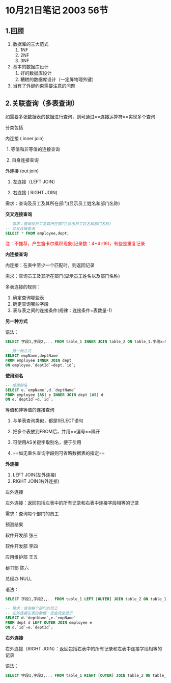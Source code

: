 # 10月21日笔记 2003 56节

## 1.回顾

1. 数据库的三大范式
   1. 1NF
   2. 2NF
   3. 3NF
2. 基本的数据库设计
   1. 好的数据库设计
   2. 糟糕的数据库设计（一定屏物理外键）
3. 当有了外键约束需要注意的问题

## 2.关联查询（多表查询）

如需要多张数据表的数据进行查询，则可通过==连接运算符==实现多个查询

分类包括

内连接 ( inner join)

​	1. 等值和非等值的连接查询

​	2. 自身连接查询

外连接 (out join)

1. 左连接（LEFT  JOIN）

2. 右连接 ( RIGHT JOIN)

需求：查询及员工及其所在部门(显示员工姓名和部门名称)

**交叉连接查询**

```sql
-- 需求：查询及员工及其所在部门(显示员工姓名和部门名称)
-- 交叉连接查询
SELECT * FROM employee,dept;
```

<font color=red>注：不推荐，产生笛卡尔乘积现象(记录数：4*4=16)，有些是重复记录</font>

**内连接查询**

内连接：在表中至少一个匹配时，则返回记录

需求：查询员工及其所在部门(显示员工姓名以及部门名称)

多表连接的规则：

1. 确定查询哪些表
2. 确定查询哪些字段
3. 表与表之间的连接条件(规律：连接条件=表数量-1)

**另一种方式**

语法：

```sql
SELECT 字段1,字段2,... FROM table_1 INNER JOIN table_2 ON table_1.字段x=table_2.字段y;
```

```sql
-- 另一种方式
SELECT empName,deptName
FROM employee INNER JOIN dept
ON employee.`deptId`=dept.`id`;
```

**使用别名**

```SQL
-- 使用别名
SELECT e.`empName`,d.`deptName`
FROM employee [AS] e INNER JOIN dept [AS] d
ON e.`deptId`=d.`id`;
```

等值和非等值的连接查询

1. 与单表查询类似，都是SELECT语句

2. 把多个表放到FROM后，并用==逗号==隔开

3. 可使用AS关键字取别名，便于引用

4. ==如无重名查询字段则可省略数据表的指定==

**外连接**

1. LEFT JOIN(左外连接)
2. RIGHT JOIN(右外连接)

左外连接

左外连接：返回包括左表中的所有记录和右表中连接字段相等的记录

需求：查询每个部门的员工

预测结果

软件开发部 张三

软件开发部 李四

应用维护部 王五

秘书部         陈六

总经办         NULL

语法：

```sql
SELECT 字段1,字段2,,.. FROM table_1 LEFT [OUTER] JOIN table_2 ON table_1.字段x=table_2.字段y;
```

```sql
-- 需求：查询每个部门的员工
-- 左外连接左表的数据一定会完全显示
SELECT d.`deptName`,e.`empName`
FROM dept d LEFT OUTER JOIN employee e
ON d.`id`=e.`deptId`;
```

**右外连接**

右外连接（RIGHT JOIN）：返回包括右表中的所有记录和左表中连接字段相等的记录

语法：

```sql
SELECT 字段1,字段2,... FROM table_1 RIGHT [OUTER] JOIN table_2 ON table_1.字段x=table_2.字段y;
```



